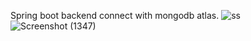 Spring boot backend connect with mongodb atlas.
![ss](https://github.com/VidathChamikara/Spring_Boot_Order_Service/assets/86880920/5fe927e1-288f-4ae6-bbc2-76e63fbc92c7)
![Screenshot (1347)](https://github.com/VidathChamikara/Spring_Boot_Order_Service/assets/86880920/dc90d09e-8a37-4244-9366-046d27969cb5)
